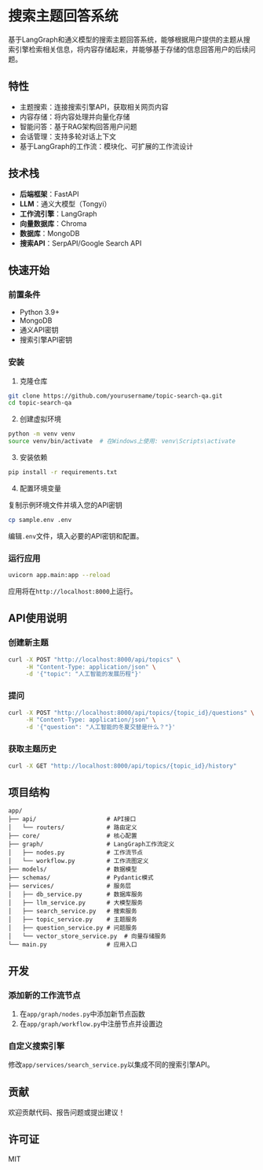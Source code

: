 # 搜索主题回答系统

基于LangGraph和通义模型的搜索主题回答系统，能够根据用户提供的主题从搜索引擎检索相关信息，将内容存储起来，并能够基于存储的信息回答用户的后续问题。

## 特性

- 主题搜索：连接搜索引擎API，获取相关网页内容
- 内容存储：将内容处理并向量化存储
- 智能问答：基于RAG架构回答用户问题
- 会话管理：支持多轮对话上下文
- 基于LangGraph的工作流：模块化、可扩展的工作流设计

## 技术栈

- **后端框架**：FastAPI
- **LLM**：通义大模型（Tongyi）
- **工作流引擎**：LangGraph
- **向量数据库**：Chroma
- **数据库**：MongoDB
- **搜索API**：SerpAPI/Google Search API

## 快速开始

### 前置条件

- Python 3.9+
- MongoDB
- 通义API密钥
- 搜索引擎API密钥

### 安装

1. 克隆仓库

```bash
git clone https://github.com/yourusername/topic-search-qa.git
cd topic-search-qa
```

2. 创建虚拟环境

```bash
python -m venv venv
source venv/bin/activate  # 在Windows上使用: venv\Scripts\activate
```

3. 安装依赖

```bash
pip install -r requirements.txt
```

4. 配置环境变量

复制示例环境文件并填入您的API密钥

```bash
cp sample.env .env
```

编辑`.env`文件，填入必要的API密钥和配置。

### 运行应用

```bash
uvicorn app.main:app --reload
```

应用将在`http://localhost:8000`上运行。

## API使用说明

### 创建新主题

```bash
curl -X POST "http://localhost:8000/api/topics" \
     -H "Content-Type: application/json" \
     -d '{"topic": "人工智能的发展历程"}'
```

### 提问

```bash
curl -X POST "http://localhost:8000/api/topics/{topic_id}/questions" \
     -H "Content-Type: application/json" \
     -d '{"question": "人工智能的冬夏交替是什么？"}'
```

### 获取主题历史

```bash
curl -X GET "http://localhost:8000/api/topics/{topic_id}/history"
```

## 项目结构

```
app/
├── api/                    # API接口
│   └── routers/            # 路由定义
├── core/                   # 核心配置
├── graph/                  # LangGraph工作流定义
│   ├── nodes.py            # 工作流节点
│   └── workflow.py         # 工作流图定义
├── models/                 # 数据模型
├── schemas/                # Pydantic模式
├── services/               # 服务层
│   ├── db_service.py       # 数据库服务
│   ├── llm_service.py      # 大模型服务
│   ├── search_service.py   # 搜索服务
│   ├── topic_service.py    # 主题服务
│   ├── question_service.py # 问题服务
│   └── vector_store_service.py  # 向量存储服务
└── main.py                 # 应用入口
```

## 开发

### 添加新的工作流节点

1. 在`app/graph/nodes.py`中添加新节点函数
2. 在`app/graph/workflow.py`中注册节点并设置边

### 自定义搜索引擎

修改`app/services/search_service.py`以集成不同的搜索引擎API。

## 贡献

欢迎贡献代码、报告问题或提出建议！

## 许可证

MIT 